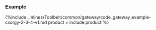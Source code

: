 


### Example

{%include _inlines/Toolbelt/common/gateway/code_gateway_example-cxorgy-2-3-4-v1.md  product = include.product %}

